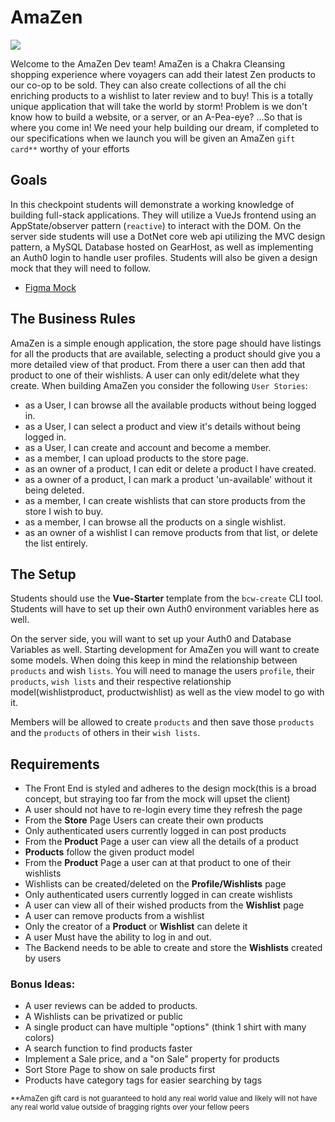 # AmaZen
<img class="img-responsive" src="https://images.unsplash.com/photo-1472851294608-062f824d29cc?ixid=MXwxMjA3fDB8MHxwaG90by1wYWdlfHx8fGVufDB8fHw%3D&ixlib=rb-1.2.1&auto=format&fit=crop&w=1350&h=600&q=80">

Welcome to the AmaZen Dev team! AmaZen is a Chakra Cleansing shopping experience where voyagers can add their latest Zen products to our co-op to be sold. They can also create collections of all the chi enriching products to a wishlist to later review and to buy!  This is a totally unique application that will take the world by storm! Problem is we don't know how to build a website, or a server, or an A-Pea-eye? ...So that is where you come in!  We need your help building our dream, if completed to our specifications when we launch you will be given an AmaZen `gift card**` worthy of your efforts

## Goals

In this checkpoint students will demonstrate a working knowledge of building full-stack applications. They will utilize a VueJs frontend using an AppState/observer pattern (`reactive`) to interact with the DOM. On the server side students will use a DotNet core web api utilizing the MVC design pattern, a MySQL Database hosted on GearHost, as well as implementing an Auth0 login to handle user profiles. Students will also be given a design mock that they will need to follow.
- [Figma Mock](https://www.figma.com/file/BHMu1rLH2lFEC13I6gYw5m/AmaZen-Mock?node-id=0%3A1)

## The Business Rules

AmaZen is a simple enough application, the store page should have listings for all the products that are available, selecting a product should give you a more detailed view of that product. From there a user can then add that product to one of their wishlists. A user can only edit/delete what they create.
When building AmaZen you consider the following `User Stories`:
 - as a User, I can browse all the available products without being logged in.
 - as a User, I can select a product and view it's details without being logged in.
 - as a User, I can create and account and become a member.
 - as a member, I can upload products to the store page.
 - as an owner of a product, I can edit or delete a product I have created.
 - as a owner of a product, I can mark a product 'un-available' without it being deleted.
 - as a member, I can create wishlists that can store products from the store I wish to buy.
 - as a member, I can browse all the products on a single wishlist.
 - as an owner of a wishlist I can remove products from that list, or delete the list entirely.

## The Setup
Students should use the **Vue-Starter** template from the `bcw-create` CLI tool.  Students will have to set up their own Auth0 environment variables here as well.

On the server side, you will want to set up your Auth0 and Database Variables as well. Starting development for AmaZen you will want to create some models. When doing this keep in mind the relationship between `products` and wish `lists`. You will need to manage the users `profile`, their `products`, `wish lists` and their respective relationship model(wishlistproduct, productwishlist) as well as the view model to go with it.

Members will be allowed to create `products` and then save those `products` and the  `products` of others in their `wish lists`.



## Requirements

- The Front End is styled and adheres to the design mock(this is a broad concept, but straying too far from the mock will upset the client)
- A user should not have to re-login every time they refresh the page
- From the **Store** Page Users can create their own products
- Only authenticated users currently logged in can post products
- From the **Product** Page a user can view all the details of a product
- **Products** follow the given product model
- From the **Product** Page a user can at that product to one of their wishlists
- Wishlists can be created/deleted on the **Profile/Wishlists** page
- Only authenticated users currently logged in can create wishlists
- A user can view all of their wished products from the **Wishlist** page
- A user can remove products from a wishlist
- Only the creator of a **Product** or **Wishlist** can delete it
- A user Must have the ability to log in and out.
- The Backend needs to be able to create and store the **Wishlists** created by users

### Bonus Ideas:
- A user reviews can be added to products.
- A Wishlists can be privatized or public
- A single product can have multiple "options" (think 1 shirt with many colors)
- A search function to find products faster
- Implement a Sale price, and a "on Sale" property for products
- Sort Store Page to show on sale products first
- Products have category tags for easier searching by tags


<small>**AmaZen gift card is not guaranteed to hold any real world value and likely will not have any real world value outside of bragging rights over your fellow peers</small>
